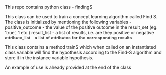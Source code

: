 This repo contains python class - findingS

This class can be used to train a concept learning algorithm called Find S.
The class is initialized by mentioning the following variables -
positive_outcome - the value of the positive outcome in the result_set (eg. 'true', 1 etc.)
result_list - a list of results, i.e. are they positive or negative
attribute_list - a list of attributes for the corresponding results

This class contains a method trainS which when called on an instantiated class variable will find the hypothesis
according to the Find-S algorithm and store it in the instance variable hypothesis.

An example of use is already provided at the end of the class